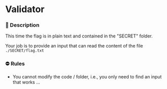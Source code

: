 # Validator

### 📄 Description
This time the flag is in plain text and contained in the "SECRET" folder.

Your job is to provide an input that can read the content of the file
`./SECRET/flag.txt`

### ⛔ Rules
- You cannot modify the code / folder, i.e., you only need to find an input that works ...
